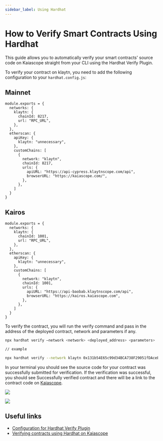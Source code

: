 ```yaml
---
sidebar_label: Using Hardhat
---
```


# How to Verify Smart Contracts Using Hardhat

This guide allows you to automatically verify your smart contracts' source code on Kaiascope straight from your CLI using the Hardhat Verify Plugin.

To verify your contract on klaytn, you need to add the following configuration to your `hardhat.config.js`:

## Mainnet

```
module.exports = {
  networks: {
    klaytn: {
      chainId: 8217,
      url: "RPC_URL",
    },
  },
  etherscan: {
    apiKey: {
      klaytn: "unnecessary",
    },
    customChains: [
      {
        network: "klaytn",
        chainId: 8217,
        urls: {
          apiURL: "https://api-cypress.klaytnscope.com/api",
          browserURL: "https://kaiascope.com/",
        },
      },
    ]
  }
}

```

## Kairos

```
module.exports = {
  networks: {
    klaytn: {
      chainId: 1001,
      url: "RPC_URL",
    },
  },
  etherscan: {
    apiKey: {
      klaytn: "unnecessary",
    },
    customChains: [
      {
        network: "klaytn",
        chainId: 1001,
        urls: {
          apiURL: "https://api-baobab.klaytnscope.com/api",
          browserURL: "https://kairos.kaiascope.com",
        },
      },
    ]
  }
}
```

To verify the contract, you will run the verify command and pass in the address of the deployed contract, network and parameters if any.

```bash
npx hardhat verify –network <network> <deployed_address> <parameters>

// example

npx hardhat verify --network klaytn 0x131b54E65c99d34BCA738F29051fDAceEa91C969 1000000000000000
```

In your terminal you should see the source code for your contract was successfully submitted for verification. If the verification was successful, you should see Successfully verified contract and there will be a link to the contract code on [Kaiascope](https://kairos.kaiascope.com/account/0x131b54E65c99d34BCA738F29051fDAceEa91C969?tabId=contractCode).

![](/img/build/smart-contracts/verify/terminal-hh-verify.png)

![](/img/build/smart-contracts/verify/scope-hh-verify.png)

## Useful links

- [Configuration for Hardhat Verify Plugin](https://docs.klaytnscope.com/contract/configuration-for-hardhat-verify-plugin)
- [Verifying contracts using Hardhat on Kaiascope](https://klaytn.foundation/verifying-contracts-using-hardhat-on-klaytnscope)
